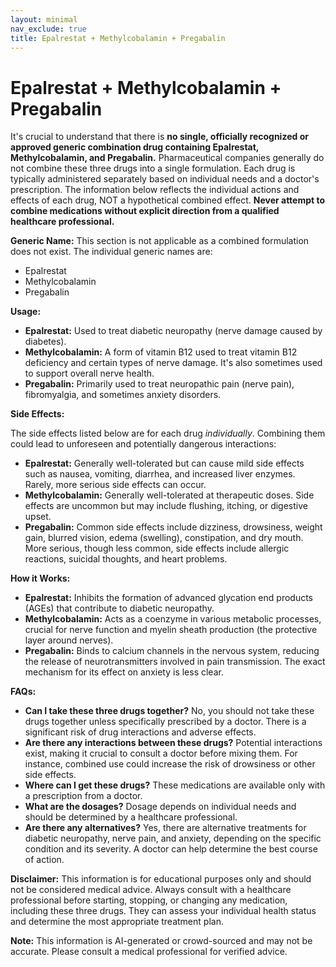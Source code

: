 ```yaml
---
layout: minimal
nav_exclude: true
title: Epalrestat + Methylcobalamin + Pregabalin
---
```


# Epalrestat + Methylcobalamin + Pregabalin

It's crucial to understand that there is **no single, officially recognized or approved generic combination drug containing Epalrestat, Methylcobalamin, and Pregabalin.**  Pharmaceutical companies generally do not combine these three drugs into a single formulation.  Each drug is typically administered separately based on individual needs and a doctor's prescription.  The information below reflects the individual actions and effects of each drug, NOT a hypothetical combined effect.  **Never attempt to combine medications without explicit direction from a qualified healthcare professional.**


**Generic Name:**  This section is not applicable as a combined formulation does not exist.  The individual generic names are:

* Epalrestat
* Methylcobalamin
* Pregabalin


**Usage:**

* **Epalrestat:** Used to treat diabetic neuropathy (nerve damage caused by diabetes).
* **Methylcobalamin:**  A form of vitamin B12 used to treat vitamin B12 deficiency and certain types of nerve damage. It's also sometimes used to support overall nerve health.
* **Pregabalin:** Primarily used to treat neuropathic pain (nerve pain), fibromyalgia, and sometimes anxiety disorders.


**Side Effects:**

The side effects listed below are for each drug *individually*.  Combining them could lead to unforeseen and potentially dangerous interactions:

* **Epalrestat:**  Generally well-tolerated but can cause mild side effects such as nausea, vomiting, diarrhea, and increased liver enzymes.  Rarely, more serious side effects can occur.
* **Methylcobalamin:** Generally well-tolerated at therapeutic doses. Side effects are uncommon but may include flushing, itching, or digestive upset.
* **Pregabalin:** Common side effects include dizziness, drowsiness, weight gain, blurred vision, edema (swelling), constipation, and dry mouth.  More serious, though less common, side effects include allergic reactions, suicidal thoughts, and heart problems.


**How it Works:**

* **Epalrestat:** Inhibits the formation of advanced glycation end products (AGEs) that contribute to diabetic neuropathy.
* **Methylcobalamin:**  Acts as a coenzyme in various metabolic processes, crucial for nerve function and myelin sheath production (the protective layer around nerves).
* **Pregabalin:**  Binds to calcium channels in the nervous system, reducing the release of neurotransmitters involved in pain transmission.  The exact mechanism for its effect on anxiety is less clear.


**FAQs:**

* **Can I take these three drugs together?**  No, you should not take these drugs together unless specifically prescribed by a doctor.  There is a significant risk of drug interactions and adverse effects.
* **Are there any interactions between these drugs?**  Potential interactions exist, making it crucial to consult a doctor before mixing them.  For instance, combined use could increase the risk of drowsiness or other side effects.
* **Where can I get these drugs?**  These medications are available only with a prescription from a doctor.
* **What are the dosages?**  Dosage depends on individual needs and should be determined by a healthcare professional.
* **Are there any alternatives?**  Yes, there are alternative treatments for diabetic neuropathy, nerve pain, and anxiety, depending on the specific condition and its severity.  A doctor can help determine the best course of action.


**Disclaimer:** This information is for educational purposes only and should not be considered medical advice.  Always consult with a healthcare professional before starting, stopping, or changing any medication, including these three drugs.  They can assess your individual health status and determine the most appropriate treatment plan.


**Note:** This information is AI-generated or crowd-sourced and may not be accurate. Please consult a medical professional for verified advice.